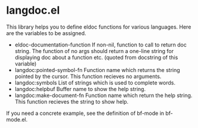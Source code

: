 # langdoc.el

This library helps you to define eldoc functions for various languages.
Here are the variables to be assigned.

* eldoc-documentation-function
   If non-nil, function to call to return doc string.
   The function of no args should return a one-line string for displaying
   doc about a function etc. (quoted from docstring of this variable)
* langdoc:pointed-symbol-fn
   Function name which returns the string pointed by
   the cursor.  This function recieves no arguments.
* langdoc:symbols
   List of strings which is used to complete words.
* langdoc:helpbuf
   Buffer name to show the help string.
* langdoc:make-document-fn
   Function name which return the help string.
   This function recieves the string to show help.

If you need a concrete example, see the definition of bf-mode in bf-mode.el.
